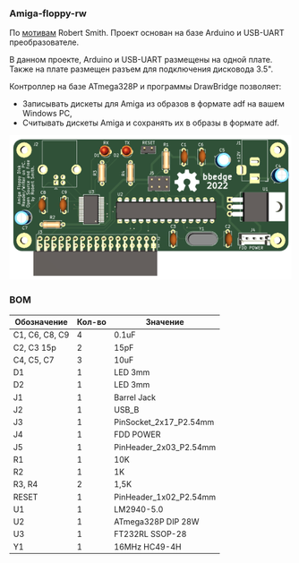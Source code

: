 ### Amiga-floppy-rw

По [мотивам](https://amiga.robsmithdev.co.uk/) Robert Smith. Проект основан на базе Arduino и USB-UART преобразователе.

В данном проекте, Arduino и USB-UART размещены на одной плате. Также на плате размещен разъем для подключения дисковода 3.5".


Контроллер на базе ATmega328P и программы DrawBridge позволяет:
- Записывать дискеты для Amiga из образов в формате adf на вашем Windows PC,
- Считывать дискеты Amiga и сохранять их в образы в формате adf.

![](images/3D-pcb.png)

### BOM

| Обозначение | Кол-во | Значение |
|-------------| --- | --- |
|C1, C6, C8, C9|4| 0.1uF |
|C2, C3	15p|	2| 15pF |
|C4, C5, C7|	3| 10uF |
| D1	|	1| LED 3mm |
| D2	|	1| LED 3mm |
| J1	|	1| Barrel Jack |
| J2	|	1| USB_B |
| J3	|	1| PinSocket_2x17_P2.54mm |
| J4	|	1| FDD POWER |
| J5	|	1| PinHeader_2x03_P2.54mm |
| R1	|	1| 10K |
| R2	|	1| 1K |
|R3, R4	|	2| 1,5K |
| RESET	|	1| PinHeader_1x02_P2.54mm |
| U1	|	1| LM2940-5.0 |
| U2	|	1| ATmega328P DIP 28W |
| U3	|	1| FT232RL SSOP-28 |
| Y1	|	1| 16MHz HC49-4H |


 
[Схема]: images/Схема.png
[PCB]: images/pcb.png
[3d-board]: images/3D-pcb.png
